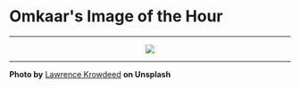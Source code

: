 # Omkaar's Image of the Hour

---

<div align="center">

<a href="https://unsplash.com/photos/sunset-illuminates-a-park-with-a-castle-W3Jy2WrRvdI">
  <img src="https://images.unsplash.com/photo-1751273560917-2cfcc1b9826b?crop=entropy&cs=tinysrgb&fit=max&fm=jpg&ixid=M3w3NjA2Nzh8MHwxfHJhbmRvbXx8fHx8fHx8fDE3NTI2Mjc2MDB8&ixlib=rb-4.1.0&q=80&w=1080" style="max-width:100%; height:auto;">
</a>



</div>

---

**Photo by** [Lawrence Krowdeed](https://unsplash.com/@krowdeed) **on Unsplash**
